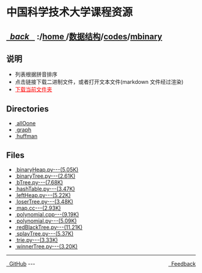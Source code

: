 
<!--
<head>
    <meta http-equiv="content-type" content="text/html; charset=utf-8">
    <title> 中国科学技术大学课程资源</title>
</head>
-->
# 中国科学技术大学课程资源

<div>
  <h2>
    <a href="../index.html">&nbsp;&nbsp;<i class="fa fa-level-up">back </i>&nbsp;&nbsp;</a>
    :/<a href="../../../index.html">home <i class="fa fa-home"></i></a>/<a href="../../index.html">数据结构</a>/<a href="../index.html">codes</a>/<a href="index.html">mbinary</a>
  </h2>
</div>

## 说明
- 列表根据拼音排序
- 点击链接下载二进制文件，或者打开文本文件(markdown 文件经过渲染)
- <a href="http://downgit.zhoudaxiaa.com/#/home?url=https://github.com/USTC-Resource/USTC-Course/tree/master/数据结构/codes/mbinary" style="color:red;text-decoration:underline;" target="_black">下载当前文件夹</a>

## Directories
<ul><li><a href="allOone/index.html"><i class="fa fa-folder"></i>&nbsp;allOone</a></li>
<li><a href="graph/index.html"><i class="fa fa-folder"></i>&nbsp;graph</a></li>
<li><a href="huffman/index.html"><i class="fa fa-folder"></i>&nbsp;huffman</a></li></ul>

## Files
<ul><li><a href="https://raw.githubusercontent.com/USTC-Resource/USTC-Course/master/数据结构/codes/mbinary/binaryHeap.py"><i class="fa fa-file-code-o"></i>&nbsp;binaryHeap.py---(5.05K)</a></li>
<li><a href="https://raw.githubusercontent.com/USTC-Resource/USTC-Course/master/数据结构/codes/mbinary/binaryTree.py"><i class="fa fa-file-code-o"></i>&nbsp;binaryTree.py---(2.61K)</a></li>
<li><a href="https://raw.githubusercontent.com/USTC-Resource/USTC-Course/master/数据结构/codes/mbinary/bTree.py"><i class="fa fa-file-code-o"></i>&nbsp;bTree.py---(7.68K)</a></li>
<li><a href="https://raw.githubusercontent.com/USTC-Resource/USTC-Course/master/数据结构/codes/mbinary/hashTable.py"><i class="fa fa-file-code-o"></i>&nbsp;hashTable.py---(3.47K)</a></li>
<li><a href="https://raw.githubusercontent.com/USTC-Resource/USTC-Course/master/数据结构/codes/mbinary/leftHeap.py"><i class="fa fa-file-code-o"></i>&nbsp;leftHeap.py---(5.22K)</a></li>
<li><a href="https://raw.githubusercontent.com/USTC-Resource/USTC-Course/master/数据结构/codes/mbinary/loserTree.py"><i class="fa fa-file-code-o"></i>&nbsp;loserTree.py---(3.48K)</a></li>
<li><a href="https://raw.githubusercontent.com/USTC-Resource/USTC-Course/master/数据结构/codes/mbinary/map.cc"><i class="fa fa-file-code-o"></i>&nbsp;map.cc---(2.93K)</a></li>
<li><a href="https://raw.githubusercontent.com/USTC-Resource/USTC-Course/master/数据结构/codes/mbinary/polynomial.cpp"><i class="fa fa-file-code-o"></i>&nbsp;polynomial.cpp---(9.19K)</a></li>
<li><a href="https://raw.githubusercontent.com/USTC-Resource/USTC-Course/master/数据结构/codes/mbinary/polynomial.py"><i class="fa fa-file-code-o"></i>&nbsp;polynomial.py---(5.09K)</a></li>
<li><a href="https://raw.githubusercontent.com/USTC-Resource/USTC-Course/master/数据结构/codes/mbinary/redBlackTree.py"><i class="fa fa-file-code-o"></i>&nbsp;redBlackTree.py---(11.21K)</a></li>
<li><a href="https://raw.githubusercontent.com/USTC-Resource/USTC-Course/master/数据结构/codes/mbinary/splayTree.py"><i class="fa fa-file-code-o"></i>&nbsp;splayTree.py---(5.37K)</a></li>
<li><a href="https://raw.githubusercontent.com/USTC-Resource/USTC-Course/master/数据结构/codes/mbinary/trie.py"><i class="fa fa-file-code-o"></i>&nbsp;trie.py---(3.33K)</a></li>
<li><a href="https://raw.githubusercontent.com/USTC-Resource/USTC-Course/master/数据结构/codes/mbinary/winnerTree.py"><i class="fa fa-file-code-o"></i>&nbsp;winnerTree.py---(3.20K)</a></li></ul>

---
<div style="text-decration:underline;display:inline">
  <a href="https://github.com/USTC-Resource/USTC-Course.git" target="_blank" rel="external"><i class="fa fa-github"></i>&nbsp; GitHub</a>
  <a href="mailto:&#122;huheqin1@gmail?subject=反馈与建议" style="float:right" target="_blank" rel="external"><i class="fa fa-envelope"></i>&nbsp; Feedback</a>
</div>
---


